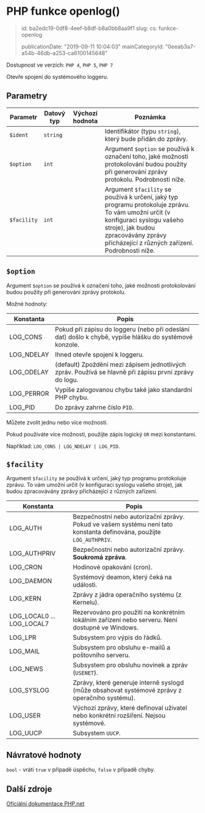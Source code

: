 PHP funkce openlog()
====================

> id: ba2edc19-0df8-4eef-b8df-b8a0bb8aa9f1
> slug:
> 	cs: funkce-openlog
>
> publicationDate: "2019-09-11 10:04:03"
> mainCategoryId: "0eeab3a7-a54b-46db-a253-ca6100145648"

Dostupnost ve verzích: `PHP 4`, `PHP 5`, `PHP 7`

Otevře spojení do systémového loggeru.

Parametry
---------

| Parametr | Datový typ | Výchozí hodnota | Poznámka |
|-----|-----|-----|-----|
| `$ident` | `string` |  | Identifikátor (typu `string`), který bude přidán do zprávy. |
| `$option` | `int` |  | Argument `$option` se používá k označení toho, jaké možnosti protokolování budou použity při generování zprávy protokolu. Podrobnosti níže. |
| `$facility` | `int` |  | Argument `$facility` se používá k určení, jaký typ programu protokoluje zprávu. To vám umožní určit (v konfiguraci syslogu vašeho stroje), jak budou zpracovávány zprávy přicházející z různých zařízení. Podrobnosti níže. |

`$option`
---------

Argument `$option` se používá k označení toho, jaké možnosti protokolování budou použity při generování zprávy protokolu.

Možné hodnoty:

| Konstanta   | Popis |
|-------------|-------|
| LOG_CONS    | Pokud při zápisu do loggeru (nebo při odeslání dat) došlo k chybě, vypíše hlášku do systémové konzole.
| LOG_NDELAY  | Ihned otevře spojení k loggeru.
| LOG_ODELAY  | (default) Zpoždění mezi zápisem jednotlivých zpráv. Používá se hlavně při zápisu první zprávy do logu.
| LOG_PERROR  | Vypíše zalogovanou chybu také jako standardní PHP chybu.
| LOG_PID     | Do zprávy zahrne číslo `PID`.

Můžete zvolit jednu nebo více možností.

Pokud používáte více možnosti, použijte zápis logický `OR` mezi konstantami.

Například: `LOG_CONS | LOG_NDELAY | LOG_PID`.

`$facility`
-----------

Argument `$facility` se používá k určení, jaký typ programu protokoluje zprávu. To vám umožní určit (v konfiguraci syslogu vašeho stroje), jak budou zpracovávány zprávy přicházející z různých zařízení.

| Konstanta    | Popis |
|--------------|-------|
| LOG_AUTH     | Bezpečnostní nebo autorizační zprávy. Pokud ve vašem systému není tato konstanta definována, použijte `LOG_AUTHPRIV`.
| LOG_AUTHPRIV | Bezpečnostní nebo autorizační zprávy. **Soukromá zpráva**.
| LOG_CRON     | Hodinové opakování (cron).
| LOG_DAEMON   | Systémový deamon, který čeká na události.
| LOG_KERN     | Zprávy z jádra operačního systému (z Kernelu).
| LOG_LOCAL0 ... LOG_LOCAL7 | Rezervováno pro použití na konkrétním lokálním zařízení nebo serveru. Není dostupné ve Windows.
| LOG_LPR      | Subsystem pro výpis do řádků.
| LOG_MAIL     | Subsystem pro obsluhu e-mailů a poštovního serveru.
| LOG_NEWS     | Subsystem pro obsluhu novinek a zpráv (`USENET`).
| LOG_SYSLOG   | Zprávy, které generuje interně syslogd (může obsahovat systémové zprávy z operačního systému).
| LOG_USER     | Výchozí zprávy, které definoval uživatel nebo konkrétní rozšíření. Nejsou systémové.
| LOG_UUCP     | Subsystem `UUCP`.

Návratové hodnoty
-----------------

`bool` - vrátí `true` v případě úspěchu, `false` v případě chyby.

Další zdroje
------------

[Oficiální dokumentace PHP.net](https://www.php.net/manual/en/function.openlog.php)
